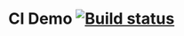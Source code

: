 # CI Demo [![Build status](https://ci.appveyor.com/api/projects/status/sqhsp7ut1lvd52qr?svg=true)](https://ci.appveyor.com/project/Stor-Nat/auto-2-4)